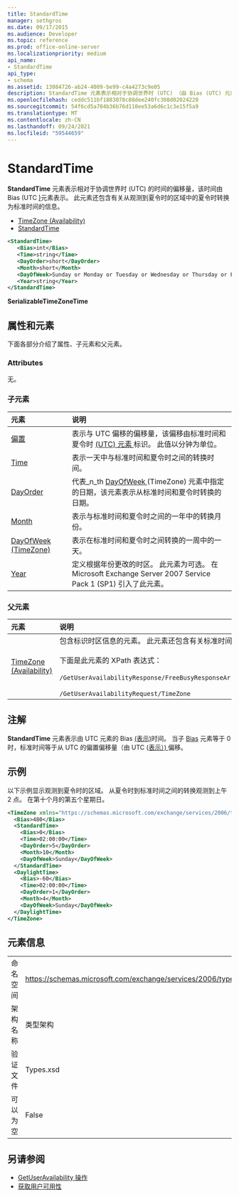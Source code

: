 ```yaml
---
title: StandardTime
manager: sethgros
ms.date: 09/17/2015
ms.audience: Developer
ms.topic: reference
ms.prod: office-online-server
ms.localizationpriority: medium
api_name:
- StandardTime
api_type:
- schema
ms.assetid: 13084726-ab24-4009-be99-c4a4273c9e05
description: StandardTime 元素表示相对于协调世界时 (UTC) （由 Bias (UTC) 元素表示）的时间偏移。 此元素还包含有关从观测到夏令时的区域中的夏令时转换为标准时间的信息。
ms.openlocfilehash: ceddc511bf1883078c88dee240fc308d02024220
ms.sourcegitcommit: 54f6cd5a704b36b76d110ee53a6d6c1c3e15f5a9
ms.translationtype: MT
ms.contentlocale: zh-CN
ms.lasthandoff: 09/24/2021
ms.locfileid: "59544659"
---
```

# <a name="standardtime"></a>StandardTime

**StandardTime** 元素表示相对于协调世界时 (UTC) 的时间的偏移量，该时间由 Bias (UTC [)](bias-utc.md)元素表示。 此元素还包含有关从观测到夏令时的区域中的夏令时转换为标准时间的信息。 
  
- [TimeZone (Availability)](timezone-availability.md)
- [StandardTime](standardtime.md)
  
```xml
<StandardTime>
   <Bias>int</Bias>
   <Time>string</Time>
   <DayOrder>short</DayOrder>
   <Month>short</Month>
   <DayOfWeek>Sunday or Monday or Tuesday or Wednesday or Thursday or Friday or Saturday</DayOfWeek>
   <Year>string</Year>
</StandardTime>
```

 **SerializableTimeZoneTime**
## <a name="attributes-and-elements"></a>属性和元素

下面各部分介绍了属性、子元素和父元素。
  
### <a name="attributes"></a>Attributes

无。
  
### <a name="child-elements"></a>子元素

|**元素**|**说明**|
|:-----|:-----|
|[偏置](bias.md) <br/> |表示与 UTC 偏移的偏移量，该偏移由标准时间和夏令时 [ (UTC) 元素 ](bias-utc.md) 标识。 此值以分钟为单位。  <br/> |
|[Time](time.md) <br/> |表示一天中与标准时间和夏令时之间的转换时间。  <br/> |
|[DayOrder](dayorder.md) <br/> |代表_n_th [DayOfWeek ](dayofweek-timezone.md) (TimeZone) 元素中指定的日期，该元素表示从标准时间和夏令时转换的日期。  <br/> |
|[Month](month.md) <br/> |表示与标准时间和夏令时之间的一年中的转换月份。  <br/> |
|[DayOfWeek (TimeZone)](dayofweek-timezone.md) <br/> |表示在标准时间和夏令时之间转换的一周中的一天。  <br/> |
|[Year](year.md) <br/> |定义根据年份更改的时区。 此元素为可选。 在 Microsoft Exchange Server 2007 Service Pack 1 (SP1) 引入了此元素。  <br/> |
   
### <a name="parent-elements"></a>父元素

|**元素**|**说明**|
|:-----|:-----|
|[TimeZone (Availability)](timezone-availability.md) <br/> | 包含标识时区信息的元素。 此元素还包含有关标准时间和夏令时之间的转换的信息。 <br/><br/>下面是此元素的 XPath 表达式： <br/> <br/>  `/GetUserAvailabilityResponse/FreeBusyResponseArray/FreeBusyResponse/FreeBusyView/WorkingHours/TimeZone` <br/> <br/> `/GetUserAvailabilityRequest/TimeZone` <br/> |
   
## <a name="remarks"></a>注解

**StandardTime** 元素表示由 UTC 元素的 Bias [ (表示)](bias-utc.md)时间。 当子 [Bias](bias.md) 元素等于 0 时，标准时间等于从 UTC 的偏置偏移量（由 UTC ([表示）) ](bias-utc.md) 偏移。 
  
## <a name="example"></a>示例

以下示例显示观测到夏令时的区域。 从夏令时到标准时间之间的转换观测到上午 2 点。 在第十个月的第五个星期日。
  
```xml
<TimeZone xmlns="https://schemas.microsoft.com/exchange/services/2006/types">
  <Bias>480</Bias>
  <StandardTime>
    <Bias>0</Bias>
    <Time>02:00:00</Time>
    <DayOrder>5</DayOrder>
    <Month>10</Month>
    <DayOfWeek>Sunday</DayOfWeek>
  </StandardTime>
  <DaylightTime>
    <Bias>-60</Bias>
    <Time>02:00:00</Time>
    <DayOrder>1</DayOrder>
    <Month>4</Month>
    <DayOfWeek>Sunday</DayOfWeek>
  </DaylightTime>
</TimeZone>
```

## <a name="element-information"></a>元素信息

|||
|:-----|:-----|
|命名空间  <br/> |https://schemas.microsoft.com/exchange/services/2006/types  <br/> |
|架构名称  <br/> |类型架构  <br/> |
|验证文件  <br/> |Types.xsd  <br/> |
|可以为空  <br/> |False  <br/> |
   
## <a name="see-also"></a>另请参阅

- [GetUserAvailability 操作](getuseravailability-operation.md)
- [获取用户可用性](https://msdn.microsoft.com/library/d4133fcb-9b0f-4e6b-aadf-a389da83516a%28Office.15%29.aspx)

